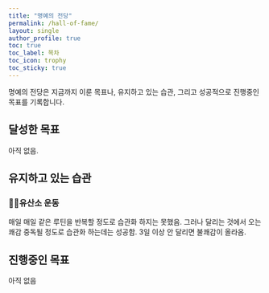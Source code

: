```yaml
---
title: "명예의 전당"
permalink: /hall-of-fame/
layout: single
author_profile: true
toc: true
toc_label: 목차
toc_icon: trophy
toc_sticky: true
---
```


명예의 전당은 지금까지 이룬 목표나, 유지하고 있는 습관, 그리고 성공적으로 진행중인 목표를 기록합니다.

## 달성한 목표

아직 없음.

## 유지하고 있는 습관

### :running_man:유산소 운동

매일 매일 같은 루틴을 반복할 정도로 습관화 하지는 못했음. 그러나 달리는 것에서 오는 쾌감 중독될 정도로 습관화 하는데는 성공함. 3일 이상 안 달리면 불쾌감이 올라옴.

## 진행중인 목표

아직 없음

